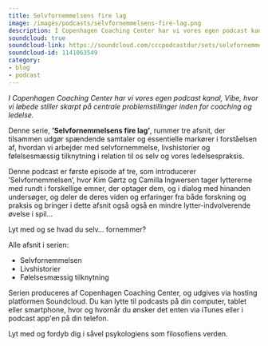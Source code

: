 ```yaml
---
title: Selvfornemmelsens fire lag
image: /images/podcasts/selvfornemmelsens-fire-lag.png
description: I Copenhagen Coaching Center har vi vores egen podcast kanal, Vibe, hvor vi løbede stiller skarpt på centrale problemstillinger inden for coaching og ledelse.
soundcloud: true
soundcloud-link: https://soundcloud.com/cccpodcastdur/sets/selvfornemmelsens-fire-lag
soundcloud-id: 1141063549
category:
- blog
- podcast
---
```

*I Copenhagen Coaching Center har vi vores egen podcast kanal, Vibe, hvor vi løbede stiller skarpt på centrale problemstillinger inden for coaching og ledelse.*

Denne serie, **’Selvfornemmelsens fire lag’**, rummer tre afsnit, der tilsammen udgør spændende samtaler og essentielle markører i forståelsen af, hvordan vi arbejder med selvfornemmelse, livshistorier og følelsesmæssig tilknytning i relation til os selv og vores ledelsespraksis.

Denne podcast er første episode af tre, som introducerer ’Selvfornemmelsen’, hvor Kim Gørtz og Camilla Ingwersen tager lyttererne med rundt i forskellige emner, der optager dem, og i dialog med hinanden undersøger, og deler de deres viden og erfaringer fra både forskning og praksis og bringer i dette afsnit også også en mindre lytter-indvolverende øvelse i spil...

Lyt med og se hvad du selv… fornemmer?

Alle afsnit i serien:

- Selvfornemmelsen
- Livshistorier
- Følelsesmæssig tilknytning


Serien produceres af Copenhagen Coaching Center, og udgives via hosting platformen Soundcloud. Du kan lytte til podcasts på din computer, tablet eller smartphone, hvor og hvornår du ønsker det enten via iTunes eller i podcast app'en på din telefon.

 

Lyt med og fordyb dig i såvel psykologiens som filosofiens verden.